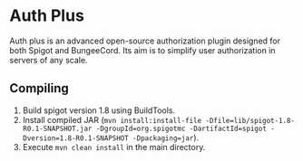# Auth Plus
Auth plus is an advanced open-source authorization plugin designed for both Spigot and BungeeCord.
Its aim is to simplify user authorization in servers of any scale.

## Compiling
1. Build spigot version 1.8 using BuildTools.
2. Install compiled JAR (`mvn install:install-file -Dfile=lib/spigot-1.8-R0.1-SNAPSHOT.jar -DgroupId=org.spigotmc -DartifactId=spigot -Dversion=1.8-R0.1-SNAPSHOT -Dpackaging=jar`).
3. Execute `mvn clean install` in the main directory.